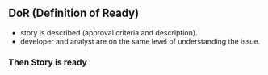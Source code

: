 ## DoR (Definition of Ready) 
 - story is described (approval criteria and description). 
 - developer and analyst are on the same level of understanding the issue.
### Then Story is ready